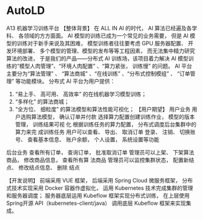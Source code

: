 # AutoLD
A13 机器学习训练平台
【整体背景】
在 ALL IN AI 的时代， AI 算法已经遍及各学科、 各领域的方方面面。 AI 模型的训练已成为一个常见的业务需要， 但是 AI 模型的训练对于新手来说及其困难， 模型训练者往往要考虑 GPU 服务器配置、 开发环境部署、 多个模型的管理、模型的发布等等工程因素， 而无法集中精力研究算法的改进， 于是我们的产品——分布式 AI 训练场，该项目着力解决 AI 模型训练的“模型人肉管理”、“环境人肉配置” 、“算力紧张， 训练慢” 的问题。
AI 平台主要分为“算法管理” 、 “算法商城” 、“在线训练” 、“分布式控制模组” 、 “订单管理” 等功能模块。
分布式 AI 平台为用户提供：
1. “易上手、 高可用、 高效率” 的在线机器学习模型训练；
2. “多样化” 的算法商城；
3. “全方位、 细粒度” 的算法模型和算法性能可视化；
【用户期望】
用户业务
用户选购算法模型， 确认订单并付款
选择算力配置创建训练作业， 模型的版本管理， 训练结果可视
化
根据训练任务的算力配置， 分布式调度后台集群中的算力来完
成训练任务
用户可以查看、 导出、 取消订单
登录、 注销、 切换账号、 查看基本信息、 账户余额， 个人设置，
系统设置等功能

后台业务
查看所有订单， 查询订单， 批准取消订单
管理员可以上架、 下架算法商品， 修改商品信息， 查看所有算
法商品
管理员可以监控集群状态， 配置新结点、 修改结点信息、 删除
结点


【开发说明】
前端采用 VUE 框架， 后端采用 Spring Cloud 微服务框架， 分布式技术实现采用 Docker 容器作虚拟化， 运用 Kubernetes 技术完成集群的管理和服务器调度； 服务器底层运用 Kubeflow 框架实现分布式训练， 在上层使用Spring开源 API（kubernetes-client/java） 调用底层 Kubeflow 框架来实现集成。